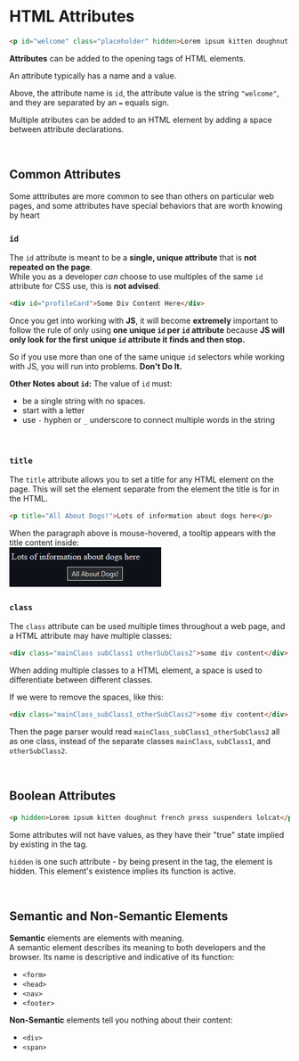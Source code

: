 

# HTML Attributes
 


```html
<p id="welcome" class="placeholder" hidden>Lorem ipsum kitten doughnut french press suspenders lolcat</p>
```

**Attributes** can be added to the opening tags of HTML elements. 

An attribute typically has a name and a value. 

Above, the attribute name is ```id```, the attribute value is the string ```"welcome"```, and they are separated by an ```=``` equals sign.

Multiple atributes can be added to an HTML element by adding a space between attribute declarations. 

<br>

## Common Attributes
Some atttributes are more common to see than others on particular web pages, and some attributes have special behaviors that are worth knowing by heart

### ```id```
The ```id``` attribute is meant to be a **single, unique attribute** that is **not repeated on the page**.  
While you as a developer *can* choose to use multiples of the same ```id``` attribute for CSS use, this is **not advised**. 
```html
<div id="profileCard">Some Div Content Here</div>
```


Once you get into working with **JS**, it will become **extremely** important to follow the rule of only using **one unique ```id``` per ```id``` attribute** because **JS will only look for the first unique ```id``` attribute it finds and then stop.**   

So if you use more than one of the same unique ```id``` selectors while working with JS, you will run into problems. **Don't Do It.**

**Other Notes about ```id```:**
The value of ```id``` must:
* be a single string with no spaces.
* start with a letter
* use ```-``` hyphen or ```_``` underscore to connect multiple words in the string

<br>

### ```title```
The ```title``` attribute allows you to set a title for any HTML element on the page. This will set the element separate from the element the title is for in the HTML. 
```html
<p title="All About Dogs!">Lots of information about dogs here</p>
```
When the paragraph above is mouse-hovered, a tooltip appears with the title content inside:
<br><img src="../images/tooltip.PNG"> 



### ```class```
The ```class``` attribute can be used multiple times throughout a web page, and a HTML attribute may have multiple classes:
```HTML
<div class="mainClass subClass1 otherSubClass2">some div content</div>
```
When adding multiple classes to a HTML element, a space is used to differentiate between different classes.  

If we were to remove the spaces, like this:
```html
<div class="mainClass_subClass1_otherSubClass2">some div content</div>
```
Then the page parser would read ```mainClass_subClass1_otherSubClass2``` all as one class, instead of the separate classes ```mainClass```, ```subClass1```, and ```otherSubClass2```.

<br>

## Boolean Attributes
```html
<p hidden>Lorem ipsum kitten doughnut french press suspenders lolcat</p>
```

Some attributes will not have values, as they have their "true" state implied by existing in the tag. 

```hidden``` is one such attribute - by being present in the tag, the element is hidden. This element's existence implies its function is active. 

<br>

## Semantic and Non-Semantic Elements

**Semantic** elements are elements with meaning.   
A semantic element describes its meaning to both developers and the browser. Its name is descriptive and indicative of its function:

* ```<form>```
* ```<head>```
* ```<nav>```
* ```<footer>```

**Non-Semantic** elements tell you nothing about their content:
* ```<div>```
* ```<span>```

